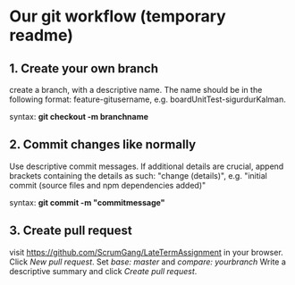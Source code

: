 # Our git workflow (temporary readme)

## 1. Create your own branch
create a branch, with a descriptive name. 
The name should be in the following format: feature-gitusername, e.g. boardUnitTest-sigurdurKalman.

syntax: **git checkout -m branchname**

## 2. Commit changes like normally
Use descriptive commit messages. If additional details are crucial, append brackets containing the details as such: "change (details)", e.g. "initial commit (source files and npm dependencies added)" 

syntax: **git commit -m "commitmessage"**

## 3. Create pull request
visit https://github.com/ScrumGang/LateTermAssignment in your browser. 
Click *New pull request*.
Set *base: master* and *compare: yourbranch*
Write a descriptive summary and click *Create pull request*.